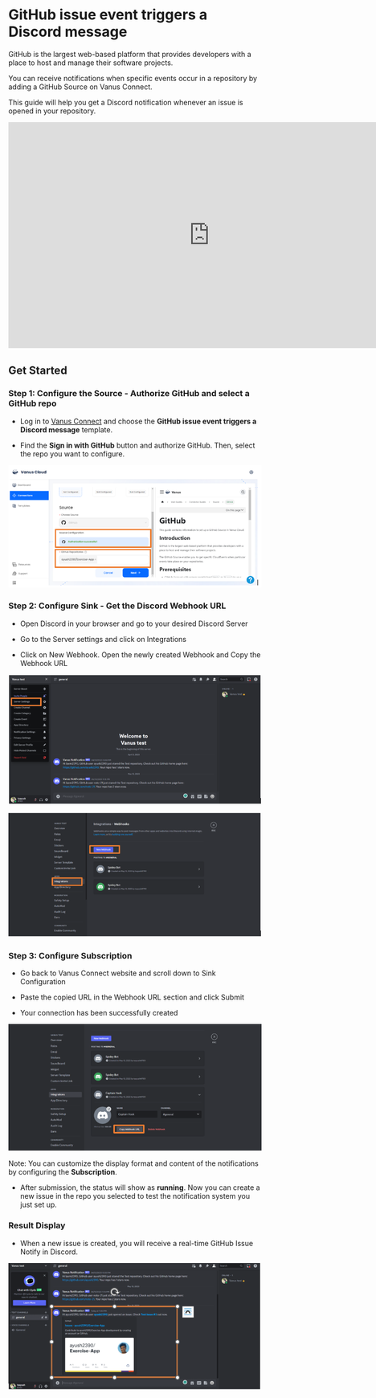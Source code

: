 # GitHub issue event triggers a Discord message

GitHub is the largest web-based platform that provides developers with a place to host and manage their software projects.

You can receive notifications when specific events occur in a repository by adding a GitHub Source on Vanus Connect.

This guide will help you get a Discord notification whenever an issue is opened in your repository.

<iframe width="800" height="450" src="https://www.youtube.com/embed/QPOJfz08E1E" title="YouTube video player" frameBorder="0" allowFullScreen={true} allow="accelerometer; autoplay; clipboard-write; encrypted-media; gyroscope; picture-in-picture; web-share"></iframe>

## Get Started

### Step 1: Configure the Source - Authorize GitHub and select a GitHub repo

- Log in to [Vanus Connect](https://cloud.vanus.ai/) and choose the **GitHub issue event triggers a Discord message** template.

- Find the **Sign in with GitHub** button and authorize GitHub. Then, select the repo you want to configure.

![1.png](imgs/github-issue-discord-1.PNG)

### Step 2: Configure Sink - Get the Discord Webhook URL

- Open Discord in your browser and go to your desired Discord Server

- Go to the Server settings and click on Integrations

- Click on New Webhook. Open the newly created Webhook and Copy the Webhook URL

![2.png](imgs/github-issue-discord-2.PNG)

![3.png](imgs/github-issue-discord-3.PNG)

### Step 3: Configure Subscription

- Go back to Vanus Connect website and scroll down to Sink Configuration

- Paste the copied URL in the Webhook URL section and click Submit

- Your connection has been successfully created

![4.png](imgs/github-issue-discord-4.PNG)

Note: You can customize the display format and content of the notifications by configuring the **Subscription**.

- After submission, the status will show as **running**. Now you can create a new issue in the repo you selected to test the notification system you just set up.

### Result Display

- When a new issue is created, you will receive a real-time GitHub Issue Notify in Discord.

![6.png](imgs/github-issue-discord-6.PNG)
